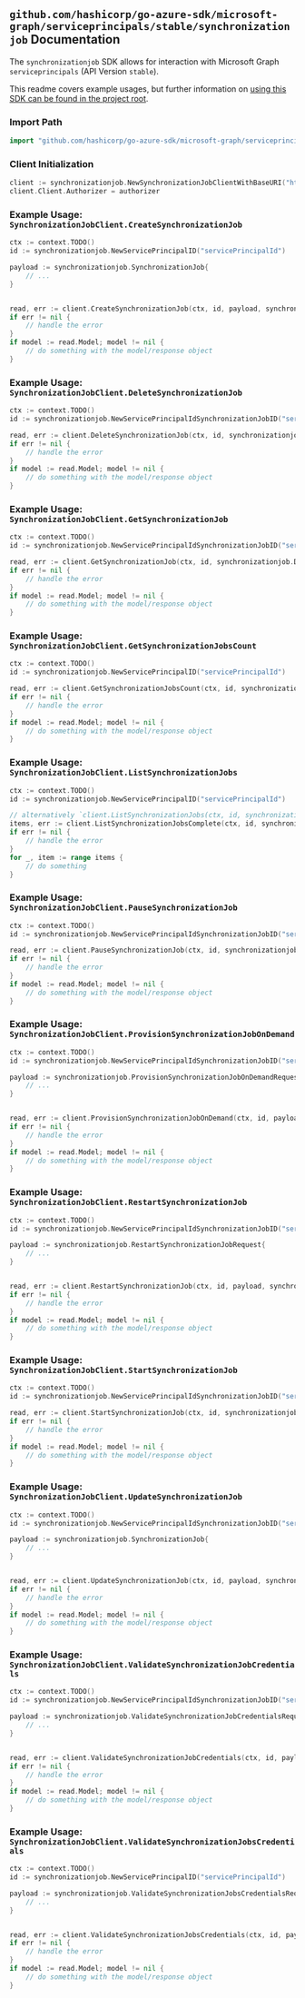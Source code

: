
## `github.com/hashicorp/go-azure-sdk/microsoft-graph/serviceprincipals/stable/synchronizationjob` Documentation

The `synchronizationjob` SDK allows for interaction with Microsoft Graph `serviceprincipals` (API Version `stable`).

This readme covers example usages, but further information on [using this SDK can be found in the project root](https://github.com/hashicorp/go-azure-sdk/tree/main/docs).

### Import Path

```go
import "github.com/hashicorp/go-azure-sdk/microsoft-graph/serviceprincipals/stable/synchronizationjob"
```


### Client Initialization

```go
client := synchronizationjob.NewSynchronizationJobClientWithBaseURI("https://graph.microsoft.com")
client.Client.Authorizer = authorizer
```


### Example Usage: `SynchronizationJobClient.CreateSynchronizationJob`

```go
ctx := context.TODO()
id := synchronizationjob.NewServicePrincipalID("servicePrincipalId")

payload := synchronizationjob.SynchronizationJob{
	// ...
}


read, err := client.CreateSynchronizationJob(ctx, id, payload, synchronizationjob.DefaultCreateSynchronizationJobOperationOptions())
if err != nil {
	// handle the error
}
if model := read.Model; model != nil {
	// do something with the model/response object
}
```


### Example Usage: `SynchronizationJobClient.DeleteSynchronizationJob`

```go
ctx := context.TODO()
id := synchronizationjob.NewServicePrincipalIdSynchronizationJobID("servicePrincipalId", "synchronizationJobId")

read, err := client.DeleteSynchronizationJob(ctx, id, synchronizationjob.DefaultDeleteSynchronizationJobOperationOptions())
if err != nil {
	// handle the error
}
if model := read.Model; model != nil {
	// do something with the model/response object
}
```


### Example Usage: `SynchronizationJobClient.GetSynchronizationJob`

```go
ctx := context.TODO()
id := synchronizationjob.NewServicePrincipalIdSynchronizationJobID("servicePrincipalId", "synchronizationJobId")

read, err := client.GetSynchronizationJob(ctx, id, synchronizationjob.DefaultGetSynchronizationJobOperationOptions())
if err != nil {
	// handle the error
}
if model := read.Model; model != nil {
	// do something with the model/response object
}
```


### Example Usage: `SynchronizationJobClient.GetSynchronizationJobsCount`

```go
ctx := context.TODO()
id := synchronizationjob.NewServicePrincipalID("servicePrincipalId")

read, err := client.GetSynchronizationJobsCount(ctx, id, synchronizationjob.DefaultGetSynchronizationJobsCountOperationOptions())
if err != nil {
	// handle the error
}
if model := read.Model; model != nil {
	// do something with the model/response object
}
```


### Example Usage: `SynchronizationJobClient.ListSynchronizationJobs`

```go
ctx := context.TODO()
id := synchronizationjob.NewServicePrincipalID("servicePrincipalId")

// alternatively `client.ListSynchronizationJobs(ctx, id, synchronizationjob.DefaultListSynchronizationJobsOperationOptions())` can be used to do batched pagination
items, err := client.ListSynchronizationJobsComplete(ctx, id, synchronizationjob.DefaultListSynchronizationJobsOperationOptions())
if err != nil {
	// handle the error
}
for _, item := range items {
	// do something
}
```


### Example Usage: `SynchronizationJobClient.PauseSynchronizationJob`

```go
ctx := context.TODO()
id := synchronizationjob.NewServicePrincipalIdSynchronizationJobID("servicePrincipalId", "synchronizationJobId")

read, err := client.PauseSynchronizationJob(ctx, id, synchronizationjob.DefaultPauseSynchronizationJobOperationOptions())
if err != nil {
	// handle the error
}
if model := read.Model; model != nil {
	// do something with the model/response object
}
```


### Example Usage: `SynchronizationJobClient.ProvisionSynchronizationJobOnDemand`

```go
ctx := context.TODO()
id := synchronizationjob.NewServicePrincipalIdSynchronizationJobID("servicePrincipalId", "synchronizationJobId")

payload := synchronizationjob.ProvisionSynchronizationJobOnDemandRequest{
	// ...
}


read, err := client.ProvisionSynchronizationJobOnDemand(ctx, id, payload, synchronizationjob.DefaultProvisionSynchronizationJobOnDemandOperationOptions())
if err != nil {
	// handle the error
}
if model := read.Model; model != nil {
	// do something with the model/response object
}
```


### Example Usage: `SynchronizationJobClient.RestartSynchronizationJob`

```go
ctx := context.TODO()
id := synchronizationjob.NewServicePrincipalIdSynchronizationJobID("servicePrincipalId", "synchronizationJobId")

payload := synchronizationjob.RestartSynchronizationJobRequest{
	// ...
}


read, err := client.RestartSynchronizationJob(ctx, id, payload, synchronizationjob.DefaultRestartSynchronizationJobOperationOptions())
if err != nil {
	// handle the error
}
if model := read.Model; model != nil {
	// do something with the model/response object
}
```


### Example Usage: `SynchronizationJobClient.StartSynchronizationJob`

```go
ctx := context.TODO()
id := synchronizationjob.NewServicePrincipalIdSynchronizationJobID("servicePrincipalId", "synchronizationJobId")

read, err := client.StartSynchronizationJob(ctx, id, synchronizationjob.DefaultStartSynchronizationJobOperationOptions())
if err != nil {
	// handle the error
}
if model := read.Model; model != nil {
	// do something with the model/response object
}
```


### Example Usage: `SynchronizationJobClient.UpdateSynchronizationJob`

```go
ctx := context.TODO()
id := synchronizationjob.NewServicePrincipalIdSynchronizationJobID("servicePrincipalId", "synchronizationJobId")

payload := synchronizationjob.SynchronizationJob{
	// ...
}


read, err := client.UpdateSynchronizationJob(ctx, id, payload, synchronizationjob.DefaultUpdateSynchronizationJobOperationOptions())
if err != nil {
	// handle the error
}
if model := read.Model; model != nil {
	// do something with the model/response object
}
```


### Example Usage: `SynchronizationJobClient.ValidateSynchronizationJobCredentials`

```go
ctx := context.TODO()
id := synchronizationjob.NewServicePrincipalIdSynchronizationJobID("servicePrincipalId", "synchronizationJobId")

payload := synchronizationjob.ValidateSynchronizationJobCredentialsRequest{
	// ...
}


read, err := client.ValidateSynchronizationJobCredentials(ctx, id, payload, synchronizationjob.DefaultValidateSynchronizationJobCredentialsOperationOptions())
if err != nil {
	// handle the error
}
if model := read.Model; model != nil {
	// do something with the model/response object
}
```


### Example Usage: `SynchronizationJobClient.ValidateSynchronizationJobsCredentials`

```go
ctx := context.TODO()
id := synchronizationjob.NewServicePrincipalID("servicePrincipalId")

payload := synchronizationjob.ValidateSynchronizationJobsCredentialsRequest{
	// ...
}


read, err := client.ValidateSynchronizationJobsCredentials(ctx, id, payload, synchronizationjob.DefaultValidateSynchronizationJobsCredentialsOperationOptions())
if err != nil {
	// handle the error
}
if model := read.Model; model != nil {
	// do something with the model/response object
}
```
